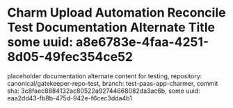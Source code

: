 # Charm Upload Automation Reconcile Test Documentation Alternate Title some uuid: a8e6783e-4faa-4251-8d05-49fec354ce52
 placeholder documentation alternate content for testing,  repository: canonical/gatekeeper-repo-test,  branch: test-paas-app-charmer,  commit sha: 3c8faec8884132ac80522a92744668082da3ac6b,  some uuid: eaa2dd43-fb8b-475d-942e-f6cec3dda4b1